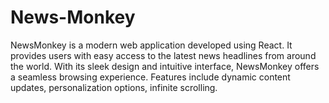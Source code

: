 # News-Monkey
NewsMonkey is a modern web application developed using React. It provides users with easy access to the latest news headlines from around the world. With its sleek design and intuitive interface, NewsMonkey offers a seamless browsing experience. Features include dynamic content updates, personalization options, infinite scrolling.
